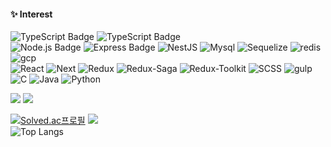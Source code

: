 
<div align=center>
</div>

#### :sparkles: Interest
![TypeScript Badge](https://img.shields.io/badge/JavaScript-FA7343?style=flat-square&logo=JavaScript&logoColor=white)
![TypeScript Badge](https://img.shields.io/badge/TypeScript-0095D5?style=flat-square&logo=TypeScript&logoColor=white)
<br>
![Node.js Badge](https://img.shields.io/badge/Node.js-darkgrey?style=flat-square&logo=Node.js&logoColor=white)
![Express Badge](https://img.shields.io/badge/express.js-yellow?style=flat-square&logo=express&logoColor=white)
![NestJS](https://img.shields.io/badge/nestjs-%23E0234E.svg?style=flat-square&logo=nestjs&logoColor=white)
![Mysql](https://img.shields.io/badge/MySQL-purple.svg?style=flat-square&logo=Mysql&logoColor=white)
![Sequelize](https://img.shields.io/badge/Sequelize-blue.svg?style=flat-square&logo=Sequelize&logoColor=white)
![redis](https://img.shields.io/badge/redis-brown.svg?style=flat-square&logo=redis&logoColor=white)
![gcp](https://img.shields.io/badge/GCP-green.svg?style=flat-square&logo=googlecloud&logoColor=white)
<br>
![React](https://img.shields.io/badge/React.js-deepgreen.svg?style=flat-square&logo=React&logoColor=white)
![Next](https://img.shields.io/badge/Next.js-black.svg?style=flat-square&logo=next.js&logoColor=white)
![Redux](https://img.shields.io/badge/Redux-red.svg?style=flat-square&logo=Redux&logoColor=white)
![Redux-Saga](https://img.shields.io/badge/Redux_Saga-grey.svg?style=flat-square&logo=Reduxsaga&logoColor=white)
![Redux-Toolkit](https://img.shields.io/badge/Redux_Toolkit-blanchedalmond.svg?style=flat-square&logo=Redux&logoColor=black)
![SCSS](https://img.shields.io/badge/scss-pink.svg?style=flat-square&logo=sass&logoColor=white)
![gulp](https://img.shields.io/badge/gulp-e7473c.svg?style=flat-square&logo=gulp&logoColor=white)
<br> 
![C](https://img.shields.io/badge/C-492789.svg?style=flat-square&logo=C&logoColor=white)
![Java](https://img.shields.io/badge/JAVA-brown.svg?style=flat-square&logo=java&logoColor=white)
![Python](https://img.shields.io/badge/Python-skyblue.svg?style=flat-square&logo=python&logoColor=white)


<div> 
 <a href='https://leetcode.com/dladncks1217'>
  <img src='https://img.shields.io/badge/dynamic/json?style=flat-square&labelColor=black&color=%23ffa116&label=Solved&query=solvedOverTotal&url=https%3A%2F%2Fleetcode-badge.vercel.app%2Fapi%2Fusers%2Fdladncks1217&logo=leetcode&logoColor=yellow'/></a>
 <a href='https://leetcode.com/dladncks1217'>
  <img src='https://img.shields.io/badge/dynamic/json?style=flat-square&labelColor=black&color=%23ffa116&label=Ranking&query=ranking&url=https%3A%2F%2Fleetcode-badge.vercel.app%2Fapi%2Fusers%2Fdladncks1217&logo=leetcode&logoColor=yellow' /></a>
</div>

[![Solved.ac프로필](http://mazassumnida.wtf/api/v2/generate_badge?boj=dlaxodud1217)](https://solved.ac/dlaxodud1217)
<img src="http://mazandi.herokuapp.com/api?handle=dlaxodud1217&theme=cold"/>
\
![Top Langs](https://github-readme-stats.vercel.app/api/top-langs/?username=dladncks1217&layout=compact&title_color=white)

